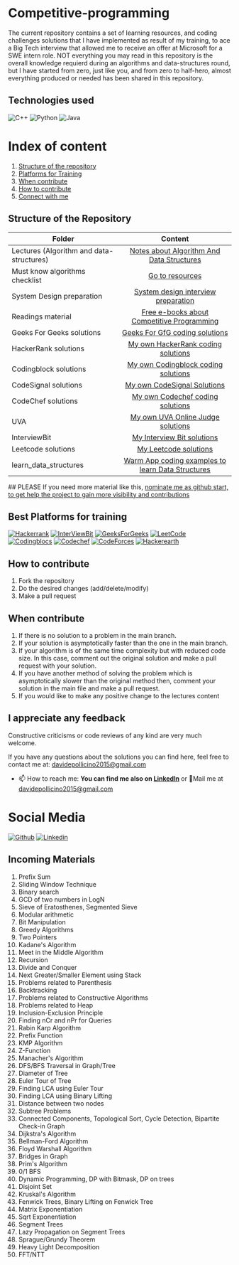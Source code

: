 # Competitive-programming

The current repository contains a set of learning resources, and coding challenges solutions that I have implemented as result of my training, to ace a Big Tech interview that allowed me to receive an offer at Microsoft for a SWE intern role.
NOT everything you may read in this repository is the overall knowledge requierd during an algorithms and data-structures round, but I have started from zero, just like you, and from zero to half-hero, almost everything produced or needed has been shared in this repository.

## Technologies used

![C++](https://img.shields.io/badge/c++-%2300599C.svg?style=for-the-badge&logo=c%2B%2B&logoColor=white)
![Python](https://img.shields.io/badge/python-3670A0?style=for-the-badge&logo=python&logoColor=ffdd54)
![Java](https://img.shields.io/badge/java-%23ED8B00.svg?style=for-the-badge&logo=java&logoColor=white)

# Index of content

1. [Structure of the repository](#Structure-of-the-Repository)
2. [Platforms for Training](#Platforms-for-training)
3. [When contribute](#When-contribute)
4. [How to contribute](#How-to-contribute)
5. [Connect with me](#Connect-with-me)

## Structure of the Repository

| Folder                                   |                                   Content                                    |
| ---------------------------------------- | :--------------------------------------------------------------------------: |
| Lectures (Algorithm and data-structures) |       [Notes about Algorithm And Data Structures](Lectures/README.md)        |
| Must know algorithms checklist           |                  [Go to resources](MUST_KNOW_ALGORITHMS.md)                  |
| System Design preparation                |        [System design interview preparation](system-design/README.md)        |
| Readings material                        |            [Free e-books about Competitive Programming](Reading/)            |
| Geeks For Geeks solutions                |          [Geeks For GfG coding solutions](geeksforgeeks/README.md)           |
| HackerRank solutions                     |          [My own HackerRank coding solutions](HackerRank/README.md)          |
| Codingblock solutions                    |         [My own Codingblock coding solutions](codingblock/README.md)         |
| CodeSignal solutions                     |             [My own CodeSignal Solutions](codesignal/README.md)              |
| CodeChef solutions                       |                [My own Codechef coding solutions](codechef/)                 |
| UVA                                      |                  [My own UVA Online Judge solutions ](UVA/)                  |
| InterviewBit                             |            [My Interview Bit solutions ](interviewbit/README.md)             |
| Leetcode solutions                       |               [My Leetcode solutions ](interviewbit/README.md)               |
| learn_data_structures                    | [ Warm App coding examples to learn Data Structures](learn_data_structures/) |

## PLEASE
If you need more material like this, [nominate me as github start, to get help the project to gain more visibility and contributions](https://stars.github.com/program/)

## Best Platforms for training

[![Hackerrank](https://img.shields.io/badge/-hackerrank-7cfc00?style=flat&labelColor=7cfc00&logo=hackerrank&logoColor=white)](https://www.hackerrank.com/davidepollicino1)
[![InterViewBit](https://img.shields.io/badge/-Interviewbit-87ceeb?style=flat&labelColor=87ceeb&logo=Interviewbit&logoColor=white)](https://www.interviewbit.com/profile/omonimus1)
[![GeeksForGeeks](https://img.shields.io/badge/geeksforfeeks-davidepollicino-green)](https://auth.geeksforgeeks.org/user/davidepollicino/practice/)
[![LeetCode](https://img.shields.io/badge/-LeetCode-ff8c00?style=flat&labelColor=ff8c00&logo=LeetCode&logoColor=white)](https://leetcode.com/omonimus1/)
[![Codingblocs](https://img.shields.io/badge/-codingblocks-blue)](https://hack.codingblocks.com/app/users/242275)
[![Codechef](https://img.shields.io/badge/-Codechef-909090?style=flat&labelColor=909090&logo=Codechef&logoColor=white)](https://www.codechef.com/users/omonimus)
[![CodeForces](https://img.shields.io/badge/-CodeForces-ec6161?style=flat&labelColor=ec6161&logo=CodeForces&logoColor=white)](https://codeforces.com/profile/Davide_Pollicino)
[![Hackerearth](https://img.shields.io/badge/hackerearth-purple.svg)](https://www.hackerearth.com/@davide12)

## How to contribute

1. Fork the repository
2. Do the desired changes (add/delete/modify)
3. Make a pull request

## When contribute

1. If there is no solution to a problem in the main branch.
2. If your solution is asymptotically faster than the one in the main branch.
3. If your algorithm is of the same time complexity but with reduced code size. In this case, comment out the original solution and make a pull request with your solution.
4. If you have another method of solving the problem which is asymptotically slower than the original method then, comment your solution in the main file and make a pull request.
5. If you would like to make any positive change to the lectures content

## I appreciate any feedback

Constructive criticisms or code reviews of any kind are very much welcome.

If you have any questions about the solutions you can find here, feel free to contact me at: [davidepollicino2015@gmail.com](mailto:davidepollicino2015@gmail.com?subject=[GitHub]%20CompetitiveProgramming)

- 📫 How to reach me: **You can find me also on [Linkedln](https://www.linkedin.com/in/davidepollicino7/)** or 💌Mail me at [davidepollicino2015@gmail.com]()

# Social Media

[![Github](https://img.shields.io/badge/-Github-000?style=flat&logo=Github&logoColor=white)](https://github.com/omonimus1)
[![Linkedin](https://img.shields.io/badge/-LinkedIn-blue?style=flat&logo=Linkedin&logoColor=white)](https://www.linkedin.com/in/davidepollicino7/)

## Incoming Materials

1. Prefix Sum
2. Sliding Window Technique
3. Binary search
4. GCD of two numbers in LogN
5. Sieve of Eratosthenes, Segmented Sieve
6. Modular arithmetic
7. Bit Manipulation
8. Greedy Algorithms
9. Two Pointers
10. Kadane's Algorithm
11. Meet in the Middle Algorithm
12. Recursion
13. Divide and Conquer
14. Next Greater/Smaller Element using Stack
15. Problems related to Parenthesis
16. Backtracking
17. Problems related to Constructive Algorithms
18. Problems related to Heap
19. Inclusion-Exclusion Principle
20. Finding nCr and nPr for Queries
21. Rabin Karp Algorithm
22. Prefix Function
23. KMP Algorithm
24. Z-Function
25. Manacher's Algorithm
26. DFS/BFS Traversal in Graph/Tree
27. Diameter of Tree
28. Euler Tour of Tree
29. Finding LCA using Euler Tour
30. Finding LCA using Binary Lifting
31. Distance between two nodes
32. Subtree Problems
33. Connected Components, Topological Sort, Cycle Detection, Bipartite Check-in Graph
34. Dijkstra's Algorithm
35. Bellman-Ford Algorithm
36. Floyd Warshall Algorithm
37. Bridges in Graph
38. Prim's Algorithm
39. 0/1 BFS
40. Dynamic Programming, DP with Bitmask, DP on trees
41. Disjoint Set
42. Kruskal's Algorithm
43. Fenwick Trees, Binary Lifting on Fenwick Tree
44. Matrix Exponentiation
45. Sqrt Exponentiation
46. Segment Trees
47. Lazy Propagation on Segment Trees
48. Sprague/Grundy Theorem
49. Heavy Light Decomposition
50. FFT/NTT
